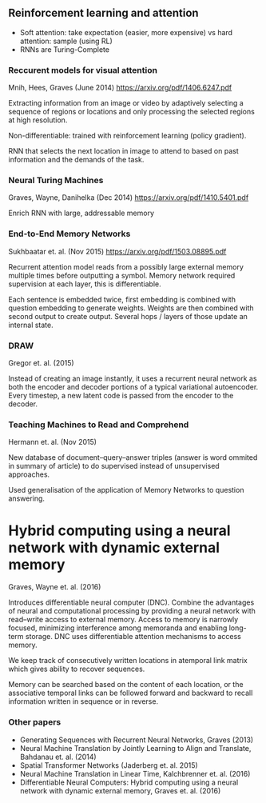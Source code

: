 ## Reinforcement learning and attention

- Soft attention: take expectation (easier, more expensive) vs hard attention: sample (using RL)
- RNNs are Turing-Complete

### Reccurent models for visual attention
Mnih, Hees, Graves (June 2014) https://arxiv.org/pdf/1406.6247.pdf

Extracting information from an image or video by adaptively selecting a sequence of regions or locations and only processing the selected regions at high resolution.

Non-differentiable: trained with reinforcement learning (policy gradient).

RNN that selects the next location in image to attend to based on past information and the demands of the task.

### Neural Turing Machines
Graves, Wayne, Danihelka (Dec 2014) https://arxiv.org/pdf/1410.5401.pdf

Enrich RNN with large, addressable memory

### End-to-End Memory Networks
Sukhbaatar et. al. (Nov 2015) https://arxiv.org/pdf/1503.08895.pdf

Recurrent attention model reads from a possibly large external memory multiple times before outputting a symbol. Memory network required supervision at each layer, this is differentiable.

Each sentence is embedded twice, first embedding is combined with question embedding to generate weights. Weights are then combined with second output to create output. Several hops / layers of those update an internal state.


### DRAW
Gregor et. al. (2015)

Instead of creating an image instantly, it uses a recurrent neural network as both the encoder and decoder portions of a typical variational autoencoder. Every timestep, a new latent code is passed from the encoder to the decoder.

### Teaching Machines to Read and Comprehend
Hermann et. al. (Nov 2015)

New database of document–query–answer triples (answer is word ommited in summary of article) to do supervised instead of unsupervised approaches.

Used generalisation of the application of Memory Networks to question answering.

# Hybrid computing using a neural network with dynamic external memory
Graves, Wayne et. al. (2016)

Introduces differentiable neural computer (DNC). Combine the advantages of neural and computational processing by providing a neural network with read–write access to external memory. Access to memory is narrowly focused, minimizing interference among memoranda and enabling long-term storage. DNC uses differentiable attention mechanisms to access memory.

We keep track of consecutively written locations in atemporal link matrix which gives ability to recover sequences.

Memory can be searched based on the content of each location, or the associative temporal links can be followed forward and backward to recall information written in sequence or in reverse.

### Other papers
- Generating Sequences with Recurrent Neural Networks, Graves (2013)
- Neural Machine Translation by Jointly Learning to Align and Translate, Bahdanau et. al. (2014)
- Spatial Transformer Networks (Jaderberg et. al. 2015) 
- Neural Machine Translation in Linear Time,
Kalchbrenner et. al. (2016) 
- Differentiable Neural Computers: Hybrid computing using a neural network with dynamic external memory, Graves et. al. (2016)